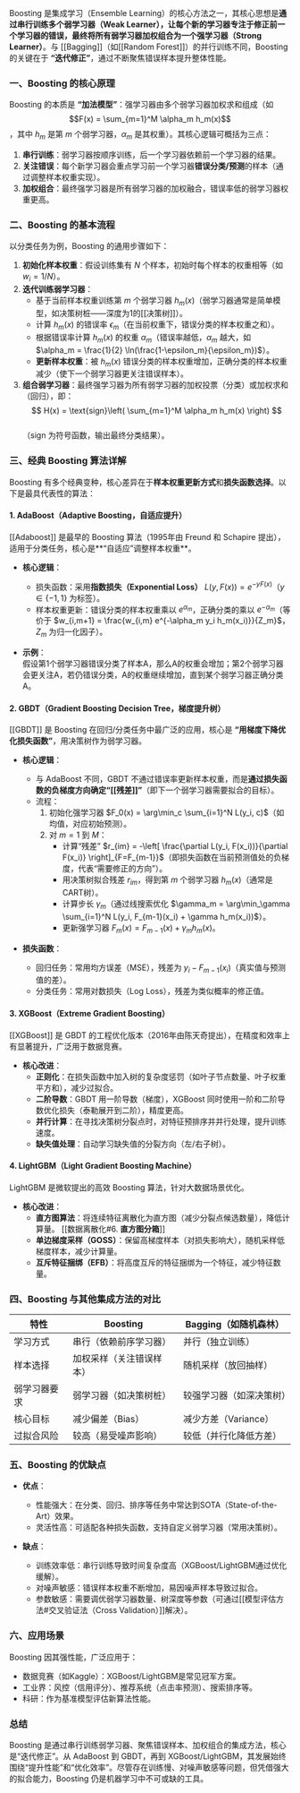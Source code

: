 Boosting 是集成学习（Ensemble Learning）的核心方法之一，其核心思想是**通过串行训练多个弱学习器（Weak Learner），让每个新的学习器专注于修正前一个学习器的错误，最终将所有弱学习器加权组合为一个强学习器（Strong Learner）**。与 [[Bagging]]（如[[Random Forest]]）的并行训练不同，Boosting 的关键在于 **“迭代修正”**，通过不断聚焦错误样本提升整体性能。


### **一、Boosting 的核心原理**
Boosting 的本质是 **“加法模型”**：强学习器由多个弱学习器加权求和组成（如 $$F(x) = \sum_{m=1}^M \alpha_m h_m(x)$$，其中 $h_m$ 是第 $m$ 个弱学习器，$\alpha_m$ 是其权重）。其核心逻辑可概括为三点：

1. **串行训练**：弱学习器按顺序训练，后一个学习器依赖前一个学习器的结果。  
2. **关注错误**：每个新学习器会重点学习前一个学习器**错误分类/预测**的样本（通过调整样本权重实现）。  
3. **加权组合**：最终强学习器是所有弱学习器的加权融合，错误率低的弱学习器权重更高。  


### **二、Boosting 的基本流程**
以分类任务为例，Boosting 的通用步骤如下：  
1. **初始化样本权重**：假设训练集有 $N$ 个样本，初始时每个样本的权重相等（如 $w_i = 1/N$）。  
2. **迭代训练弱学习器**：  
   - 基于当前样本权重训练第 $m$ 个弱学习器 $h_m(x)$（弱学习器通常是简单模型，如决策树桩——深度为1的[[决策树]]）。  
   - 计算 $h_m(x)$ 的错误率 $\epsilon_m$（在当前权重下，错误分类的样本权重之和）。  
   - 根据错误率计算 $h_m(x)$ 的权重 $\alpha_m$（错误率越低，$\alpha_m$ 越大，如 $\alpha_m = \frac{1}{2} \ln(\frac{1-\epsilon_m}{\epsilon_m})$）。  
   - **更新样本权重**：被 $h_m(x)$ 错误分类的样本权重增加，正确分类的样本权重减少（使下一个弱学习器更关注错误样本）。  
1. **组合弱学习器**：最终强学习器为所有弱学习器的加权投票（分类）或加权求和（回归），即：  
   $$
   H(x) = \text{sign}\left( \sum_{m=1}^M \alpha_m h_m(x) \right)
   $$  
   （$\text{sign}$ 为符号函数，输出最终分类结果）。  


### **三、经典 Boosting 算法详解**
Boosting 有多个经典变种，核心差异在于**样本权重更新方式**和**损失函数选择**。以下是最具代表性的算法：


#### **1. AdaBoost（Adaptive Boosting，自适应提升）**
[[Adaboost]] 是最早的 Boosting 算法（1995年由 Freund 和 Schapire 提出），适用于分类任务，核心是**“自适应”调整样本权重**。

- **核心逻辑**：  
  - 损失函数：采用**指数损失（Exponential Loss）** $L(y, F(x)) = e^{-yF(x)}$（$y \in \{-1, 1\}$ 为标签）。  
  - 样本权重更新：错误分类的样本权重乘以 $e^{\alpha_m}$，正确分类的乘以 $e^{-\alpha_m}$（等价于 $w_{i,m+1} = \frac{w_{i,m} e^{-\alpha_m y_i h_m(x_i)}}{Z_m}$，$Z_m$ 为归一化因子）。  

- **示例**：  
  假设第1个弱学习器错误分类了样本A，那么A的权重会增加；第2个弱学习器会更关注A，若仍错误分类，A的权重继续增加，直到某个弱学习器正确分类A。  


#### **2. GBDT（Gradient Boosting Decision Tree，梯度提升树）**
[[GBDT]] 是 Boosting 在回归/分类任务中最广泛的应用，核心是 **“用梯度下降优化损失函数”**，用决策树作为弱学习器。

- **核心逻辑**：  
  - 与 AdaBoost 不同，GBDT 不通过错误率更新样本权重，而是**通过损失函数的负梯度方向确定“[[残差]]”**（即下一个弱学习器需要拟合的目标）。  
  - 流程：  
    1. 初始化强学习器 $F_0(x) = \arg\min_c \sum_{i=1}^N L(y_i, c)$（如均值，对应初始预测）。  
    2. 对 $m=1$ 到 $M$：  
       - 计算“残差” $r_{im} = -\left[ \frac{\partial L(y_i, F(x_i))}{\partial F(x_i)} \right]_{F=F_{m-1}}$（即损失函数在当前预测值处的负梯度，代表“需要修正的方向”）。  
       - 用决策树拟合残差 $r_{im}$，得到第 $m$ 个弱学习器 $h_m(x)$（通常是CART树）。  
       - 计算步长 $\gamma_m$（通过线搜索优化 $\gamma_m = \arg\min_\gamma \sum_{i=1}^N L(y_i, F_{m-1}(x_i) + \gamma h_m(x_i))$）。  
       - 更新强学习器 $F_m(x) = F_{m-1}(x) + \gamma_m h_m(x)$。  

- **损失函数**：  
  - 回归任务：常用均方误差（MSE），残差为 $y_i - F_{m-1}(x_i)$（真实值与预测值的差）。  
  - 分类任务：常用对数损失（Log Loss），残差为类似概率的修正值。  


#### **3. XGBoost（Extreme Gradient Boosting）**
[[XGBoost]] 是 GBDT 的工程优化版本（2016年由陈天奇提出），在精度和效率上有显著提升，广泛用于数据竞赛。

- **核心改进**：  
  - **正则化**：在损失函数中加入树的复杂度惩罚（如叶子节点数量、叶子权重平方和），减少过拟合。  
  - **二阶导数**：GBDT 用一阶导数（梯度），XGBoost 同时使用一阶和二阶导数优化损失（泰勒展开到二阶），精度更高。  
  - **并行计算**：在寻找决策树分裂点时，对特征预排序并并行处理，提升训练速度。  
  - **缺失值处理**：自动学习缺失值的分裂方向（左/右子树）。  


#### **4. LightGBM（Light Gradient Boosting Machine）**
LightGBM 是微软提出的高效 Boosting 算法，针对大数据场景优化。

- **核心改进**：  
  - **直方图算法**：将连续特征离散化为直方图（减少分裂点候选数量），降低计算量。  [[数据离散化#6. **直方图分箱**]]
  - **单边梯度采样（GOSS）**：保留高梯度样本（对损失影响大），随机采样低梯度样本，减少计算量。  
  - **互斥特征捆绑（EFB）**：将高度互斥的特征捆绑为一个特征，减少特征数量。  


### **四、Boosting 与其他集成方法的对比**
| 特性         | Boosting                  | Bagging（如随机森林）     |
|--------------|---------------------------|---------------------------|
| 学习方式     | 串行（依赖前序学习器）    | 并行（独立训练）          |
| 样本选择     | 加权采样（关注错误样本）  | 随机采样（放回抽样）      |
| 弱学习器要求 | 弱学习器（如决策树桩）    | 较强学习器（如深决策树）  |
| 核心目标     | 减少偏差（Bias）          | 减少方差（Variance）      |
| 过拟合风险   | 较高（易受噪声影响）      | 较低（并行化降低方差）    |


### **五、Boosting 的优缺点**
- **优点**：  
  - 性能强大：在分类、回归、排序等任务中常达到SOTA（State-of-the-Art）效果。  
  - 灵活性高：可适配各种损失函数，支持自定义弱学习器（常用决策树）。  

- **缺点**：  
  - 训练效率低：串行训练导致时间复杂度高（XGBoost/LightGBM通过优化缓解）。  
  - 对噪声敏感：错误样本权重不断增加，易因噪声样本导致过拟合。  
  - 参数敏感：需要调优弱学习器数量、树深度等参数（可通过[[模型评估方法#交叉验证法（Cross Validation）]]解决）。  


### **六、应用场景**
Boosting 因其强性能，广泛应用于：  
- 数据竞赛（如Kaggle）：XGBoost/LightGBM是常见冠军方案。  
- 工业界：风控（信用评分）、推荐系统（点击率预测）、搜索排序等。  
- 科研：作为基准模型评估新算法性能。  


### **总结**
Boosting 是通过串行训练弱学习器、聚焦错误样本、加权组合的集成方法，核心是“迭代修正”。从 AdaBoost 到 GBDT，再到 XGBoost/LightGBM，其发展始终围绕“提升性能”和“优化效率”。尽管存在训练慢、对噪声敏感等问题，但凭借强大的拟合能力，Boosting 仍是机器学习中不可或缺的工具。
